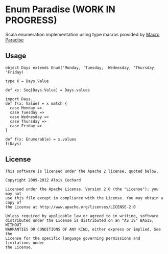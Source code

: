 # Enum Paradise (WORK IN PROGRESS)

Scala enumeration implementation using type macros provided by [Macro Paradise](http://docs.scala-lang.org/overviews/macros/paradise.html)

## Usage

    object Days extends Enum('Monday, 'Tuesday, 'Wednesday, 'Thursday, 'Friday)

    type X = Days.Value

    def xs: Seq[Days.Value] = Days.values

    import Days._
    def f(x: Value) = x match {
      case Monday => 
      case Tuesday => 
      case Wednesday => 
      case Thursday => 
      case Friday => 
    }

    def f(x: Enumerable) = x.values
    f(Days)

## License

    This software is licensed under the Apache 2 license, quoted below.

    Copyright 2009-2012 Alois Cochard 

    Licensed under the Apache License, Version 2.0 (the "License"); you may not
    use this file except in compliance with the License. You may obtain a copy of
    the License at http://www.apache.org/licenses/LICENSE-2.0

    Unless required by applicable law or agreed to in writing, software
    distributed under the License is distributed on an "AS IS" BASIS, WITHOUT
    WARRANTIES OR CONDITIONS OF ANY KIND, either express or implied. See the
    License for the specific language governing permissions and limitations under
    the License.
